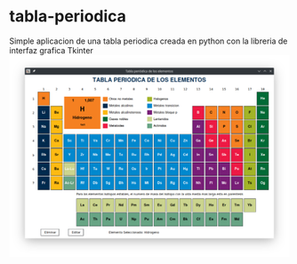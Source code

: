 # tabla-periodica
Simple aplicacion de una tabla periodica creada en python con la libreria de interfaz grafica Tkinter
![alt text](https://raw.githubusercontent.com/rodrigoSolano/tabla-periodica/master/assets/preview.png)
